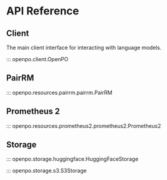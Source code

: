 # API Reference

## Client

The main client interface for interacting with language models.


::: openpo.client.OpenPO

## PairRM
::: openpo.resources.pairrm.pairrm.PairRM


## Prometheus 2
::: openpo.resources.prometheus2.prometheus2.Prometheus2


## Storage

::: openpo.storage.huggingface.HuggingFaceStorage

::: openpo.storage.s3.S3Storage

